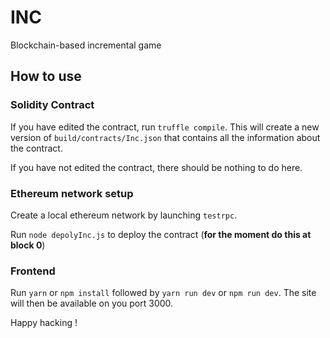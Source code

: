 # INC
Blockchain-based incremental game

## How to use

### Solidity Contract

If you have edited the contract, run `truffle compile`. This will create a new
version of `build/contracts/Inc.json` that contains all the information about
the contract.

If you have not edited the contract, there should be nothing to do here.

### Ethereum network setup

Create a local ethereum network by launching `testrpc`.

Run `node depolyInc.js` to deploy the contract (**for the moment do this at
block 0**)

### Frontend

Run `yarn` or `npm install` followed by `yarn run dev` or `npm run dev`. The site will then be available on you port 3000.

Happy hacking !
